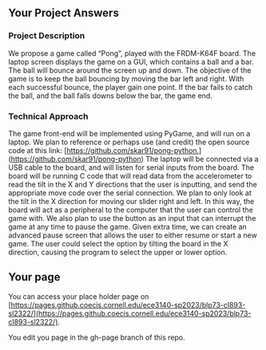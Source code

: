 ## Your Project Answers

### Project Description

We propose a game called “Pong”, played with the FRDM-K64F board. The laptop screen displays the game on a GUI, which contains a ball and a bar. The ball will bounce around the screen up and down. The objective of the game is to keep the ball bouncing by moving the bar left and right. With each successful bounce, the player gain one point. If the bar fails to catch the ball, and the ball falls downs below the bar, the game end.
### Technical Approach

The game front-end will be implemented using PyGame, and will run on a laptop. We plan to reference or perhaps use (and credit) the open source code at this link: [https://github.com/skar91/pong-python.] (https://github.com/skar91/pong-python) The laptop will be connected via a USB cable to the board, and will listen for serial inputs from the board. The board will be running C code that will read data from the accelerometer to read the tilt in the X and Y directions that the user is inputting, and send the appropriate move code over the serial connection. We plan to only look at the tilt in the X direction for moving our slider right and left. In this way, the board will act as a peripheral to the computer that the user can control the game with. We also plan to use the button as an input that can interrupt the game at any time to pause the game. Given extra time, we can create an advanced pause screen that allows the user to either resume or start a new game. The user could select the option by tilting the board in the X direction, causing the program to select the upper or lower option.
## Your page
You can access your place holder page on [https://pages.github.coecis.cornell.edu/ece3140-sp2023/blp73-cl893-sl2322/](https://pages.github.coecis.cornell.edu/ece3140-sp2023/blp73-cl893-sl2322/).

You edit you page in the gh-page branch of this repo.